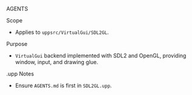 AGENTS

Scope
- Applies to `uppsrc/VirtualGui/SDL2GL`.

Purpose
- `VirtualGui` backend implemented with SDL2 and OpenGL, providing window, input, and drawing glue.

.upp Notes
- Ensure `AGENTS.md` is first in `SDL2GL.upp`.

